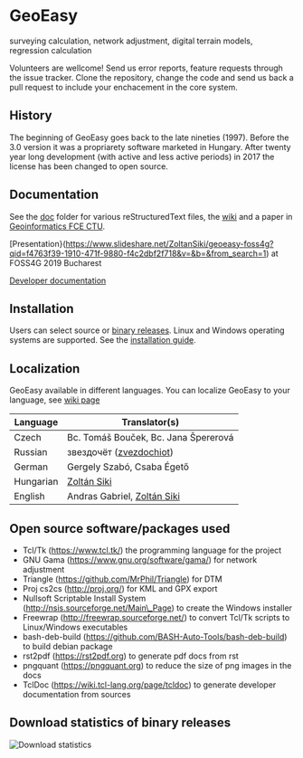 # GeoEasy
surveying calculation, network adjustment, digital terrain models, regression calculation

Volunteers are wellcome! Send us error reports, feature requests through the issue tracker. 
Clone the repository, change the code and send us back a pull request to include your
enchacement in the core system.

## History

The beginning of GeoEasy goes back to the late nineties (1997). Before the 3.0 
version it was a propriarety software marketed in Hungary. After twenty
year long development (with active and less active periods) in 2017 the license
has been changed to open source.

## Documentation

See the [doc](./doc) folder for various reStructuredText files, the [wiki](https://github.com/zsiki/GeoEasy/wiki) and a paper in [Geoinformatics FCE CTU](https://ojs.cvut.cz/ojs/index.php/gi/article/view/gi.17.2.1/4642).

[Presentation}(https://www.slideshare.net/ZoltanSiki/geoeasy-foss4g?qid=f4763f39-1910-471f-9880-f4c2dbf2f718&v=&b=&from_search=1) at FOSS4G 2019 Bucharest

[Developer documentation](http://digikom.hu/tcldoc/)

## Installation

Users can select source or [binary releases](http://digikom.hu/english/geo_easy_e.html). Linux and Windows operating
systems are supported. See the [installation guide](doc/install.rst).

## Localization

GeoEasy available in different languages. You can localize GeoEasy to your language, see [wiki page](https://github.com/zsiki/GeoEasy/wiki/How-to-localize-GeoEasy-to-my-mother-tongue%3F)

| Language  | Translator(s)                                             |
|-----------|-----------------------------------------------------------|
| Czech     | Bc. Tomáš Bouček, Bc. Jana Špererová                      |
| Russian   | звездочёт ([zvezdochiot](https://github.com/zvezdochiot)) |
| German    | Gergely Szabó, Csaba Égető                                |
| Hungarian | [Zoltán Siki](https://github.com/zsiki)                   |
| English   | Andras Gabriel, [Zoltán Siki](https://github.com/zsiki)   |

## Open source software/packages used

* Tcl/Tk (https://www.tcl.tk/) the programming language for the project
* GNU Gama (https://www.gnu.org/software/gama/) for network adjustment
* Triangle (https://github.com/MrPhil/Triangle) for DTM
* Proj cs2cs (http://proj.org/) for KML and GPX export
* Nullsoft Scriptable Install System (http://nsis.sourceforge.net/Main\_Page) to create the Windows installer
* Freewrap (http://freewrap.sourceforge.net/) to convert Tcl/Tk scripts to Linux/Windows executables
* bash-deb-build (https://github.com/BASH-Auto-Tools/bash-deb-build) to build debian package
* rst2pdf (https://rst2pdf.org) to generate pdf docs from rst
* pngquant (https://pngquant.org) to reduce the size of png images in the docs
* TclDoc (https://wiki.tcl-lang.org/page/tcldoc) to generate developer documentation from sources

## Download statistics of binary releases

![Download statistics](doc/downloads.png "Download statistics from October 2017 to November 2018")
